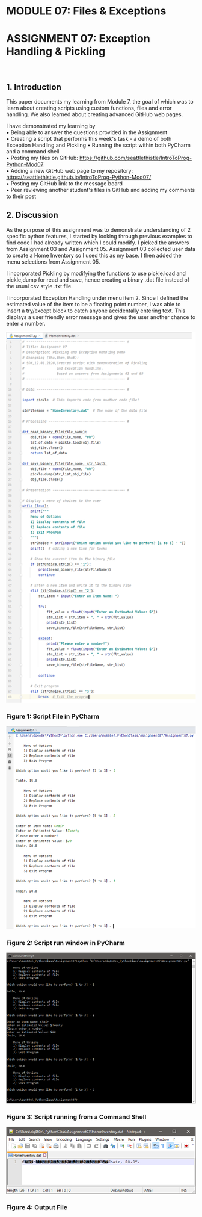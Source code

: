 # MODULE 07: Files & Exceptions        
# ASSIGNMENT 07: Exception Handling & Pickling
 
## 1. Introduction 
This paper documents my learning from Module 7, the goal of which was to learn about creating scripts using custom functions, files and error handling.  We also learned about creating advanced GitHub web pages.   
  
I have demonstrated my learning by  
	• Being able to answer the questions provided in the Assignment  
	• Creating a script that performs this week's task - a demo of both Exception Handling and Pickling 
	• Running the script within both PyCharm and a command shell  
	• Posting my files on GitHub: https://github.com/seattlethistle/IntroToProg-Python-Mod07  
	• Adding a new GitHub web page to my repository: https://seattlethistle.github.io/IntroToProg-Python-Mod07/  
	• Posting my GitHub link to the message board  
	• Peer reviewing another student's files in GitHub and adding my comments to their post  

## 2. Discussion  
As the purpose of this assignment was to demonstrate understanding of 2 specific python features, I started by looking through previous examples to find code I had already written which I could modify.  I picked the answers from Assignment 03 and Assignment 05.   Assignment 03 collected user data to create a Home Inventory so I used this as my base.  I then added the menu selections from Assignment 05.  
  
I incorporated Pickling by modifying the functions to use pickle.load and pickle,dump for read and save, hence creating a binary .dat file instead of the usual csv style .txt file.  
  
I incorporated Exception Handling under menu item 2.  Since I defined the estimated value of the item to be a floating point number, I was able to insert a try/except block to catch anyone accidentally entering text.  This displays a user friendly error message and gives the user another chance to enter a number.   
  

![Figure 1](https://github.com/seattlethistle/IntroToProg-Python-Mod07/blob/main/docs/figure-1.png "Figure 1")
### Figure 1: Script File in PyCharm
  
  
![Figure 2](https://github.com/seattlethistle/IntroToProg-Python-Mod07/blob/main/docs/figure-2.png "Figure 2")
### Figure 2: Script run window in PyCharm
  
  
![Figure 3](https://github.com/seattlethistle/IntroToProg-Python-Mod07/blob/main/docs/figure-3.png "Figure 3")
### Figure 3: Script running from a Command Shell
  
  
![Figure 4](https://github.com/seattlethistle/IntroToProg-Python-Mod07/blob/main/docs/figure-4.png "Figure 4")
### Figure 4: Output File
  











